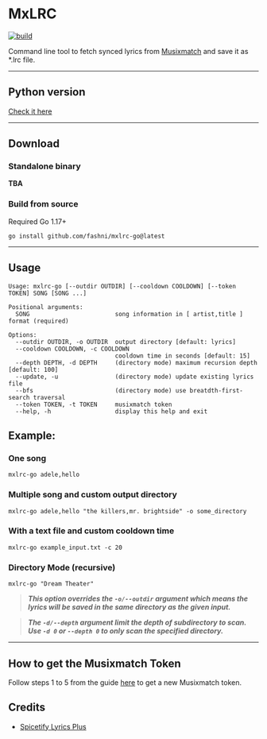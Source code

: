 # MxLRC
[![build](https://github.com/fashni/mxlrc-go/actions/workflows/build.yml/badge.svg?branch=main)](https://github.com/fashni/mxlrc-go/actions/workflows/build.yml)

Command line tool to fetch synced lyrics from [Musixmatch](https://www.musixmatch.com/) and save it as *.lrc file.

---

## Python version
[Check it here](https://github.com/fashni/MxLRC)

---

## Download
### Standalone binary
**TBA**

### Build from source
Required Go 1.17+
```
go install github.com/fashni/mxlrc-go@latest
```

---

## Usage
```
Usage: mxlrc-go [--outdir OUTDIR] [--cooldown COOLDOWN] [--token TOKEN] SONG [SONG ...]

Positional arguments:
  SONG                        song information in [ artist,title ] format (required)

Options:
  --outdir OUTDIR, -o OUTDIR  output directory [default: lyrics]
  --cooldown COOLDOWN, -c COOLDOWN
                              cooldown time in seconds [default: 15]
  --depth DEPTH, -d DEPTH     (directory mode) maximum recursion depth [default: 100]
  --update, -u                (directory mode) update existing lyrics file
  --bfs                       (directory mode) use breatdth-first-search traversal
  --token TOKEN, -t TOKEN     musixmatch token
  --help, -h                  display this help and exit
```

## Example:
### One song
```
mxlrc-go adele,hello
```
### Multiple song and custom output directory
```
mxlrc-go adele,hello "the killers,mr. brightside" -o some_directory
```
### With a text file and custom cooldown time
```
mxlrc-go example_input.txt -c 20
```
### Directory Mode (recursive)
```
mxlrc-go "Dream Theater"
```
> **_This option overrides the `-o/--outdir` argument which means the lyrics will be saved in the same directory as the given input._**

> **_The `-d/--depth` argument limit the depth of subdirectory to scan. Use `-d 0` or `--depth 0` to only scan the specified directory._**

---

## How to get the Musixmatch Token
Follow steps 1 to 5 from the guide [here](https://spicetify.app/docs/faq#sometimes-popup-lyrics-andor-lyrics-plus-seem-to-not-work) to get a new Musixmatch token.

## Credits
* [Spicetify Lyrics Plus](https://github.com/spicetify/spicetify-cli/tree/master/CustomApps/lyrics-plus)
